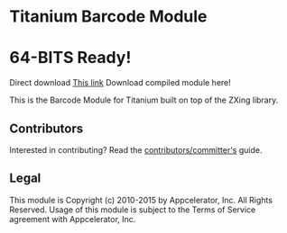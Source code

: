 Titanium Barcode Module
=======

64-BITS Ready!
==============

Direct download
[This link](https://raw.githubusercontent.com/rpavez/ti.barcode/master/ios/ti.barcode-iphone-1.9.1.zip) Download compiled module here!

This is the Barcode Module for Titanium built on top of the ZXing library.

## Contributors

Interested in contributing? Read the [contributors/committer's](https://wiki.appcelerator.org/display/community/Home) guide.

## Legal

This module is Copyright (c) 2010-2015 by Appcelerator, Inc. All Rights Reserved. Usage of this module is subject to 
the Terms of Service agreement with Appcelerator, Inc. 
